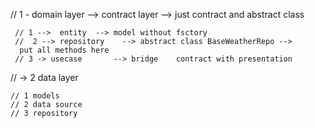  // 1 -  domain layer --> contract layer --> just contract and abstract class

     // 1 -->  entity  --> model without fsctory
     //  2 --> repository    --> abstract class BaseWeatherRepo --> 
      put all methods here
     // 3 -> usecase       --> bridge    contract with presentation
 

// -> 2  data layer

    // 1 models
    // 2 data source
    // 3 repository